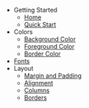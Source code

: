 * Getting Started
  * [Home](/)
  * [Quick Start](/quick_start)
* Colors
  * [Background Color](/background_color)
  * [Foreground Color](/foreground_color)
  * [Border Color](/border_color)
* [Fonts](/fonts)
* Layout
  * [Margin and Padding](/margin_padding)
  * [Alignment](/alignment)
  * [Columns](/columns)
  * [Borders](/border)
